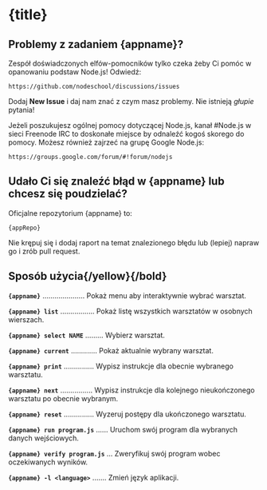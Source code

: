 # {title}

## Problemy z zadaniem {appname}?

Zespół doświadczonych elfów-pomocników tylko czeka żeby Ci pomóc w opanowaniu podstaw Node.js! Odwiedź:

    https://github.com/nodeschool/discussions/issues

Dodaj __New Issue__ i daj nam znać z czym masz problemy. Nie istnieją _głupie_ pytania!

Jeżeli poszukujesz ogólnej pomocy dotyczącej Node.js, kanał #Node.js w sieci Freenode IRC to doskonałe miejsce by odnaleźć kogoś skorego do pomocy. Możesz również zajrzeć na grupę Google Node.js:

    https://groups.google.com/forum/#!forum/nodejs

## Udało Ci się znaleźć błąd w {appname} lub chcesz się poudzielać?

Oficjalne repozytorium {appname} to:

    {appRepo}

Nie krępuj się i dodaj raport na temat znalezionego błędu lub (lepiej) napraw go i zrób pull request. 

## Sposób użycia{/yellow}{/bold}

__`{appname}`__ ..................... Pokaż menu aby interaktywnie wybrać warsztat.

__`{appname} list`__ ................. Pokaż listę wszystkich warsztatów w osobnych wierszach.

__`{appname} select NAME`__ ......... Wybierz warsztat.

__`{appname} current`__ ............. Pokaż aktualnie wybrany warsztat.

__`{appname} print`__ ............... Wypisz instrukcje dla obecnie wybranego warsztatu.

__`{appname} next`__ ................ Wypisz instrukcje dla kolejnego nieukończonego warsztatu po obecnie wybranym.

__`{appname} reset`__ ............... Wyzeruj postępy dla ukończonego warsztatu.

__`{appname} run program.js`__ ...... Uruchom swój program dla wybranych danych wejściowych.

__`{appname} verify program.js`__ ... Zweryfikuj swój program wobec oczekiwanych wyników.

__`{appname} -l <language>`__ ....... Zmień język aplikacji.

